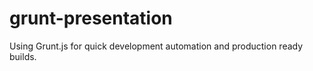 grunt-presentation
==================

Using Grunt.js for quick development automation and production ready builds.
